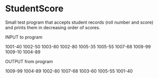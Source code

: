 # StudentScore
Small test program that accepts student records (roll number and score) and prints them in decreasing order of scores. 

INPUT to program

1001-40
1002-50
1003-60
1002-80
1005-35
1005-55
1007-68
1009-99
1009-10
1004-89

OUTPUT from program

1009-99
1004-89
1002-80
1007-68
1003-60
1005-55
1001-40
